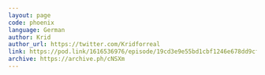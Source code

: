 ```yaml
---
layout: page
code: phoenix
language: German
author: Krid
author_url: https://twitter.com/Kridforreal
link: https://pod.link/1616536976/episode/19cd3e9e55bd1cbf1246e678dd9cf754
archive: https://archive.ph/cNSXm
---
```

